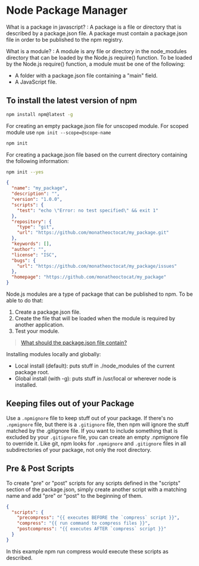 # Node Package Manager #
What is a package in javascript? 
: A package is a file or directory that is described by a package.json file. A package must contain a package.json file in order to be published to the npm registry.

What is a module? 
: A module is any file or directory in the node_modules directory that can be loaded by the Node.js require() function.
To be loaded by the Node.js require() function, a module must be one of the following:
- A folder with a package.json file containing a "main" field.
- A JavaScript file.

## To install the latest version of npm ##

```bash
npm install npm@latest -g
```
For creating an empty package.json file for unscoped module. 
For scoped module use `npm init --scope=@scope-name`
```bash
npm init
```
For creating a package.json file based on the current directory containing the following information: 
```bash
npm init --yes
```
```json package.json
{
  "name": "my_package",
  "description": "",
  "version": "1.0.0",
  "scripts": {
    "test": "echo \"Error: no test specified\" && exit 1"
  },
  "repository": {
    "type": "git",
    "url": "https://github.com/monatheoctocat/my_package.git"
  },
  "keywords": [],
  "author": "",
  "license": "ISC",
  "bugs": {
    "url": "https://github.com/monatheoctocat/my_package/issues"
  },
  "homepage": "https://github.com/monatheoctocat/my_package"
}
```

Node.js modules are a type of package that can be published to npm. To be able to do that: 
1. Create a package.json file. 
2. Create the file that will be loaded when the module is required by another application. 
3. Test your module. 

> [What should the package.json file contain?](https://docs.npmjs.com/cli/v10/configuring-npm/package-json) 

Installing modules locally and globally: 
- Local install (default): puts stuff in ./node_modules of the current package root.
- Global install (with -g): puts stuff in /usr/local or wherever node is installed. 

## Keeping files out of your Package ##

Use a `.npmignore` file to keep stuff out of your package. If there's no `.npmignore` file, but there is a `.gitignore` file, then npm will ignore the stuff matched by the .gitignore file. If you want to include something that is excluded by your `.gitignore` file, you can create an empty .npmignore file to override it. Like git, npm looks for `.npmignore` and `.gitignore` files in all subdirectories of your package, not only the root directory.

## Pre & Post Scripts ##

To create "pre" or "post" scripts for any scripts defined in the "scripts" section of the package.json, simply create another script with a matching name and add "pre" or "post" to the beginning of them.
```json
{
  "scripts": {
    "precompress": "{{ executes BEFORE the `compress` script }}",
    "compress": "{{ run command to compress files }}",
    "postcompress": "{{ executes AFTER `compress` script }}"
  }
}
```
In this example npm run compress would execute these scripts as described.